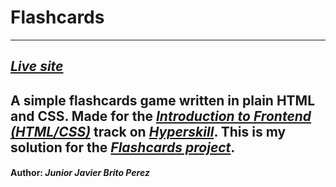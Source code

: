 # Flashcards
---
## *[Live site](https://www.example.com)*
A simple flashcards game written in plain HTML and CSS.
Made for the *[Introduction to Frontend (HTML/CSS)](https://hyperskill.org/tracks/34)*  track on *[Hyperskill](https://www.example.com)*.
This is my solution for the *[Flashcards project](https://www.example.com)*.
---
#### Author: ***Junior Javier Brito Perez***
